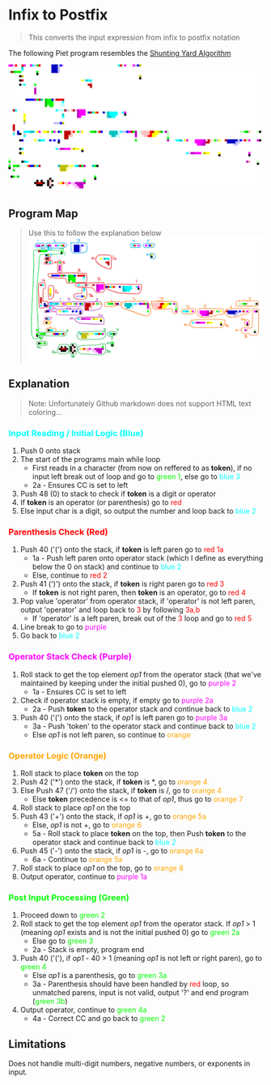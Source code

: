 # Infix to Postfix
> This converts the input expression from infix to postfix notation

The following Piet program resembles the [Shunting Yard Algorithm](https://en.wikipedia.org/wiki/Shunting_yard_algorithm)


![](/InfixToPostfix/infixToPostfix.png)

## Program Map
> Use this to follow the explanation below
![](/InfixToPostfix/infixToPostfix_Eval.png)

## Explanation
> Note: Unfortunately Github markdown does not support HTML text coloring...
### <span style="color:cyan">Input Reading / Initial Logic (Blue)</span>
1. Push 0 onto stack
2. The start of the programs main while loop
    - First reads in a character (from now on reffered to as **token**), if no input left break out of loop and go to <span style="color:lime">green 1</span>, else go to <span style="color:cyan">blue 3</span>
    - 2a - Ensures CC is set to left
3. Push 48 (0) to stack to check if **token** is a digit or operator
4. If **token** is an operator (or parenthesis) go to <span style="color:red">red</span>
5. Else input char is a digit, so output the number and loop back to <span style="color:cyan">blue 2</span>

### <span style="color:red">Parenthesis Check (Red)</span>
1. Push 40 ('(') onto the stack, if **token** is left paren go to <span style="color:red">red 1a</span>
    - 1a - Push left paren onto operator stack (which I define as everything below the 0 on stack) and continue to <span style="color:cyan">blue 2</span>
    - Else, continue to <span style="color:red">red 2</span>
2. Push 41 (')') onto the stack, if **token** is right paren go to <span style="color:red">red 3</span>
    - If **token** is not right paren, then **token** is an operator, go to <span style="color:red">red 4</span>
3. Pop value 'operator' from operator stack, if 'operator' is not left paren, output 'operator' and loop back to <span style="color:red">3</span> by following <span style="color:red">3a,b</span>
    - If 'operator' is a left paren, break out of the <span style="color:red">3</span> loop and go to <span style="color:red">red 5</span>
4. Line break to go to <span style="color:magenta">purple</span>
5. Go back to <span style="color:cyan">blue 2</span>

### <span style="color:magenta">Operator Stack Check (Purple)</span>
1. Roll stack to get the top element *op1* from the operator stack (that we've maintained by keeping under the initial pushed 0), go to <span style="color:magenta">purple 2</span>
    - 1a - Ensures CC is set to left
2. Check if operator stack is empty, if empty go to <span style="color:magenta">purple 2a</span>
    - 2a - Push **token** to the operator stack and continue back to <span style="color:cyan">blue 2</span>
3. Push 40 ('(') onto the stack, if *op1* is left paren go to <span style="color:magenta">purple 3a</span>
    - 3a - Push 'token' to the operator stack and continue back to <span style="color:cyan">blue 2</span>
    - Else *op1* is not left paren, so continue to <span style="color:orange">orange</span>

### <span style="color:orange">Operator Logic (Orange)</span>
1. Roll stack to place **token** on the top
2. Push 42 ('*') onto the stack, if **token** is *, go to <span style="color:orange">orange 4</span>
3. Else Push 47 ('/') onto the stack, if **token** is /, go to <span style="color:orange">orange 4</span>
    - Else **token** precedence is <= to that of *op1*, thus go to <span style="color:orange">orange 7</span>
4. Roll stack to place *op1* on the top
5. Push 43 ('+') onto the stack, if *op1* is +, go to <span style="color:orange">orange 5a</span>
    - Else, *op1* is not +, go to <span style="color:orange">orange 6</span>
    - 5a - Roll stack to place **token** on the top, then Push **token** to the operator stack and continue back to <span style="color:cyan">blue 2</span>
6. Push 45 ('-') onto the stack, if *op1* is -, go to <span style="color:orange">orange 6a</span>
    - 6a - Continue to <span style="color:orange">orange 5a</span>
7. Roll stack to place *op1* on the top, go to <span style="color:orange">orange 8</span>
8. Output operator, continue to <span style="color:magenta">purple 1a</span>

### <span style="color:lime">Post Input Processing (Green)</span>
1. Proceed down to <span style="color:lime">green 2</span>
2. Roll stack to get the top element *op1* from the operator stack. If *op1* > 1 (meaning *op1* exists and is not the initial pushed 0) go to <span style="color:lime">green 2a</span>
    - Else go to <span style="color:lime">green 3</span>
    - 2a - Stack is empty, program end
3. Push 40  ('('), if *op1* - 40 > 1 (meaning *op1* is not left or right paren), go to <span style="color:lime">green 4</span>
    - Else *op1* is a parenthesis, go to <span style="color:lime">green 3a</span>
    - 3a - Parenthesis should have been handled by <span style="color:red">red</span> loop, so unmatched parens, input is not valid, output '?' and end program (<span style="color:lime">green 3b</span>)
4. Output operator, continue to <span style="color:lime">green 4a</span>
    - 4a - Correct CC and go back to <span style="color:lime">green 2</span>

## Limitations
Does not handle multi-digit numbers, negative numbers, or exponents in input.